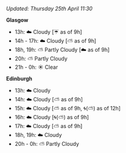 *Updated: Thursday 25th April 11:30*

**Glasgow**

* 13h: :cloud: Cloudy [:umbrella: as of 9h]
* 14h - 17h: :cloud: Cloudy [:partly_sunny: as of 9h]
* 18h, 19h: :partly_sunny: Partly Cloudy [:cloud: as of 9h]
* 20h: :partly_sunny: Partly Cloudy
* 21h - 0h: :sunny: Clear

**Edinburgh**

* 13h: :cloud: Cloudy
* 14h: :cloud: Cloudy [:partly_sunny: as of 9h]
* 15h: :cloud: Cloudy [:partly_sunny: as of 9h, :cyclone:(:partly_sunny:) as of 12h]
* 16h: :cloud: Cloudy [:cyclone:(:partly_sunny:) as of 9h]
* 17h: :cloud: Cloudy [:partly_sunny: as of 9h]
* 18h, 19h: :cloud: Cloudy
* 20h - 0h: :partly_sunny: Partly Cloudy

